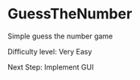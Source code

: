 # GuessTheNumber
Simple guess the number game

Difficulty level: Very Easy

Next Step: Implement GUI
